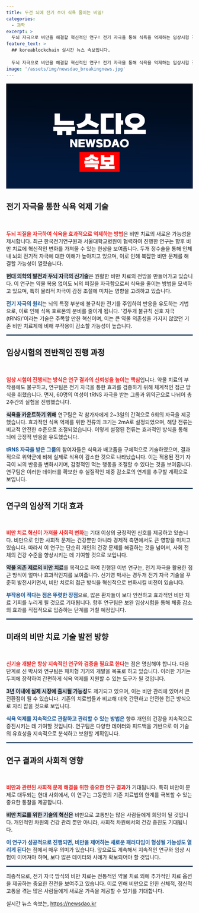 ```yaml
---
title: 두건 뇌에 전기 쏘아 식욕 줄이는 비밀!
categories:
  - 과학
excerpt: >
  두뇌 자극으로 비만을 해결할 혁신적인 연구! 전기 자극을 통해 식욕을 억제하는 임상시험 결과, 참여자 90% 이상이 효과를 경험했습니다. 건강한 식습관으로의 변화를 기대하세요!
feature_text: >
  ## koreablockchain 실시간 뉴스 속보입니다.

  두뇌 자극으로 비만을 해결할 혁신적인 연구! 전기 자극을 통해 식욕을 억제하는 임상시험 결과, 참여자 90% 이상이 효과를 경험했습니다. 건강한 식습관으로의 변화를 기대하세요!
image: '/assets/img/newsdao_breakingnews.jpg'
---
```


<p><img src="/assets/img/newsdao_breakingnews.jpg" alt="koreablockchain 속보" /></p>

<h2 data-ke-size="size26">전기 자극을 통한 식욕 억제 기술</h2>

<p data-ke-size="size16">&nbsp;</p>

<p><b><span style="color: #ee2323;">두뇌 피질을 자극하여 식욕을 효과적으로 억제하는 방법</span></b>은 비만 치료의 새로운 가능성을 제시합니다. 최근 한국전기연구원과 서울대학교병원이 협력하여 진행한 연구는 향후 비만 치료에 혁신적인 변화를 가져올 수 있는 현상을 보여줍니다. 두개 정수술을 통해 인체 내 뇌의 전기적 자극에 대한 이해가 높아지고 있으며, 이로 인해 복잡한 비만 문제를 해결할 가능성이 열렸습니다. </p>

<p><b><span style="background-color: #21538527;">현대 의학의 발전과 두뇌 자극의 신기술</span></b>은 원활한 비만 치료의 전망을 만들어가고 있습니다. 이 연구는 약물 복용 없이도 뇌의 피질을 자극함으로써 식욕을 줄이는 방법을 모색하고 있으며, 특히 물리적 자극이 감정 조절에 미치는 영향을 고려하고 있습니다.</p>

<p><b><span style="color: #1a5490;">전기 자극의 원리</span></b>는 뇌의 특정 부분에 불규칙한 전기를 주입하여 반응을 유도하는 기법으로, 이로 인해 식욕 호르몬의 분비를 줄이게 됩니다. '경두개 불규칙 신호 자극(tRNS)'이라는 기술은 주목할 만한 혁신이며, 이는 큰 약물 의존성을 가지지 않았던 기존 비만 치료제에 비해 부작용이 감소할 가능성이 높습니다. </p>

<hr style="border: 1px solid #215385;">

<h2 data-ke-size="size26">임상시험의 전반적인 진행 과정</h2>

<p data-ke-size="size16">&nbsp;</p>

<p><b><span style="color: #ee2323;">임상 시험이 진행되는 방식은 연구 결과의 신뢰성을 높이는 핵심</span></b>입니다. 약물 치료의 부작용에도 불구하고, 연구팀은 전기 자극을 통한 효과를 검증하기 위해 체계적인 접근 방식을 취했습니다. 먼저, 60명의 여성이 tRNS 자극을 받는 그룹과 위약군으로 나뉘어 총 2주간의 실험을 진행했습니다.</p>

<p><b><span style="background-color: #21538527;">식욕을 카운트하기 위해</span></b> 연구팀은 각 참가자에게 2~3일의 간격으로 6회의 자극을 제공했습니다. 효과적인 식욕 억제를 위한 전류의 크기는 2mA로 설정되었으며, 해당 전류는 비교적 안전한 수준으로 조절되었습니다. 이렇게 설정된 전류는 효과적인 방식을 통해 뇌에 긍정적 반응을 유도했습니다.</p>

<p><b><span style="color: #1a5490;">tRNS 자극을 받은 그룹</span></b>의 참여자들은 식욕과 배고픔을 구체적으로 기술하였으며, 결과적으로 위약군에 비해 실제로 식욕이 감소한 것으로 나타났습니다. 이는 적용된 전기 자극이 뇌의 반응을 변화시키며, 감정적인 먹는 행동을 조절할 수 있다는 것을 보여줍니다. 연구팀은 이러한 데이터를 확보한 후 실질적인 체중 감소로의 연계를 추구할 계획으로 보입니다.</p>

<hr style="border: 1px solid #215385;">

<h2 data-ke-size="size26">연구의 임상적 기대 효과</h2>

<p data-ke-size="size16">&nbsp;</p>

<p><b><span style="color: #ee2323;">비만 치료 혁신이 가져올 사회적 변화</span></b>는 기대 이상의 긍정적인 신호를 제공하고 있습니다. 비만으로 인한 사회적 문제는 건강뿐만 아니라 경제적 측면에서도 큰 영향을 미치고 있습니다. 따라서 이 연구는 단순히 개인의 건강 문제를 해결하는 것을 넘어서, 사회 전체의 건강 수준을 향상시키는 데 기여할 것으로 보입니다.</p>

<p><b><span style="background-color: #21538527;">약물 의존 제로의 비만 치료</span></b>를 목적으로 하여 진행된 이번 연구는, 전기 자극을 활용한 접근 방식이 얼마나 효과적인지를 보여줍니다. 신기영 박사는 경두개 전기 자극 기술을 꾸준히 발전시키면서, 비만 치료의 접근 방식을 혁신적으로 변화시킬 비전이 있습니다.</p>

<p><b><span style="color: #1a5490;">부작용이 적다는 점은 뚜렷한 장점</span></b>으로, 많은 환자들이 보다 안전하고 효과적인 비만 치료 기회를 누리게 될 것으로 기대됩니다. 향후 연구팀은 보완 임상시험을 통해 체중 감소의 효과를 직접적으로 입증하는 단계를 거칠 예정입니다.</p>

<hr style="border: 1px solid #215385;">

<h2 data-ke-size="size26">미래의 비만 치료 기술 발전 방향</h2>

<p data-ke-size="size16">&nbsp;</p>

<p><b><span style="color: #ee2323;">신기술 개발은 항상 지속적인 연구와 검증을 필요로 한다</span></b>는 점은 명심해야 합니다. 다음 단계로 신 박사와 연구팀은 패치형 기기의 개발을 목표로 하고 있습니다. 이러한 기기는 두피에 장착하여 간편하게 식욕 억제를 지원할 수 있는 도구가 될 것입니다.</p>

<p><b><span style="background-color: #21538527;">3년 이내에 실제 시장에 출시될 가능성</span></b>도 제기되고 있으며, 이는 비만 관리에 있어서 큰 전환점이 될 수 있습니다. 기존의 치료법들과 비교해 더욱 간편하고 안전한 접근 방식으로 자리 잡을 것으로 보입니다.</p>

<p><b><span style="color: #1a5490;">식욕 억제를 지속적으로 관찰하고 관리할 수 있는 방법은</span></b> 향후 개인의 건강을 지속적으로 증진시키는 데 기여할 것입니다. 연구팀은 다양한 데이터와 피드백을 기반으로 이 기술의 유효성을 지속적으로 분석하고 보완할 계획입니다.</p>

<hr style="border: 1px solid #215385;"> 

<h2 data-ke-size="size26">연구 결과의 사회적 영향</h2>

<p data-ke-size="size16">&nbsp;</p>

<p><b><span style="color: #ee2323;">비만과 관련된 사회적 문제 해결을 위한 중요한 연구 결과</span></b>가 기대됩니다. 특히 비만이 문제로 대두되는 현대 사회에서, 이 연구는 그동안의 기존 치료법의 한계를 극복할 수 있는 중요한 통찰을 제공합니다. </p>

<p><b><span style="background-color: #21538527;">비만 치료를 위한 기술의 혁신은</span></b> 비만으로 고통받는 많은 사람들에게 희망이 될 것입니다. 개인적인 차원의 건강 관리 뿐만 아니라, 사회적 차원에서의 건강 증진도 기대됩니다. </p>

<p><b><span style="color: #1a5490;">이 연구가 성공적으로 진행되면, 비만을 제어하는 새로운 패러다임이 형성될 가능성도 열리게 된다</span></b>는 점에서 매우 의미가 있습니다. 앞으로도 계속해서 지속적인 연구와 임상 시험이 이어져야 하며, 보다 많은 데이터와 사례가 확보되어야 할 것입니다. </p>

<hr style="border: 1px solid #215385;"> 

<p>최종적으로, 전기 자극 방식의 비만 치료는 전통적인 약물 치료 외에 추가적인 치료 옵션을 제공하는 중요한 진전을 보여주고 있습니다. 이로 인해 비만으로 인한 신체적, 정신적 고통을 겪는 많은 사람들에게 새로운 가족을 제공할 수 있기를 기대합니다.</p>
실시간 뉴스 속보는, <a href="https://newsdao.kr" rel="dofollow">https://newsdao.kr</a>


